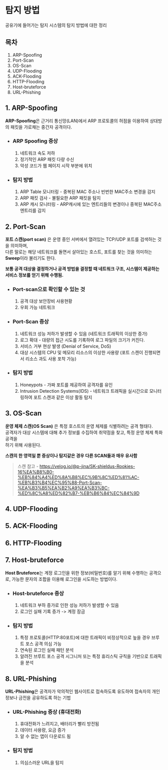 # 탐지 방법
공유기에 들어가는 탐지 시스템의 탐지 방법에 대한 정리


## 목차
1. ARP-Spoofing
2. Port-Scan
3. OS-Scan
4. UDP-Flooding
5. ACK-Flooding
6. HTTP-Flooding
7. Host-bruteforce
8. URL-Phishing


## 1. ARP-Spoofing

**ARP-Spoofing**은 근거리 통신망(LAN)에서 ARP 프로토콜의 허점을 이용하여 상대방의 패킷을 가로채는 중간자 공격이다.

- ### ARP Spoofing 증상
   1. 네트워크 속도 저하
   2. 정기적인 ARP 패킷 다량 수신
   3. 악성 코드가 웹 페이지 시작 부분에 위치
   
- ### 탐지 방법
   1. ARP Table 모니터링 - 중복된 MAC 주소나 빈번한 MAC주소 변경을 감지
   2. ARP 패킷 검사 - 불필요한 ARP 패킷을 탐지
   3. ARP 캐시 모니터링 - ARP캐시에 있는 엔트리들의 변경이나 중복된 MAC주소 엔트리를 감지


## 2. Port-Scan

**포트 스캔(port scan)** 은 운영 중인 서버에서 열려있는 TCP/UDP 포트를 검색하는 것을 의미하며,  
다른 말로는 해당 네트워크를 돌면서 살아있는 호스트, 포트를 찾는 것을 의미하는 **Sweep**이라 불리기도 한다.

**보통 공격 대상을 결정하거나 공격 방법을 결정할 때 네트워크 구조, 시스템이 제공하는 서비스 정보를 얻기 위해 수행됨.**
- ### Port-scan으로 확인할 수 있는 것
   1. 공격 대상 보안장비 사용현황
   2. 우회 가능 네트워크
      
- ### Port-Scan 증상
   1. 네트워크 성능 저하가 발생할 수 있음 (네트워크 트래픽의 이상한 증가)
   2. 로그 확대 - 대량의 접근 시도를 기록하여 로그 파일의 크기가 커진다.
   3. 서비스 거부 현상 발생 (Denial of Service, DoS)
   4. 대상 시스템의 CPU 및 메모리 리소스의 이상한 사용량 (포트 스캔이 진행되면서 리소스 과도 사용 포착 가능) 
   
- ### 탐지 방법
   1. Honeypots - 가짜 포트를 제공하여 공격자를 유인
   2. Intrusion Detection Systems(IDS) - 네트워크 트래픽을 실시간으로 모니터링하여 포트 스캔과 같은 이상 활동 탐지

## 3. OS-Scan
**운영 체제 스캔(OS Scan)** 은 특정 호스트의 운영 체제를 식별하려는 공격 형태다.  
공격자가 대상 시스템에 대해 추가 정보를 수집하여 취약점을 찾고, 특정 운영 체제 특화 공격을  
하기 위해 사용된다. 

**스캔의 한 영역일 뿐 증상이나 탐지같은 경우 다른 SCAN들과 매우 유사함**

> 스캔 참고 - https://velog.io/@p-jina/SK-shieldus-Rookies-16%EA%B8%B0-%EB%84%A4%ED%8A%B8%EC%9B%8C%ED%81%AC-%EB%B3%B4%EC%95%88-Port-Scan-%EA%B3%B5%EA%B2%A9%EA%B3%BC-%ED%8C%A8%ED%82%B7-%EB%B6%84%EC%84%9D


## 4. UDP-Flooding

## 5. ACK-Flooding

## 6. HTTP-Flooding

## 7. Host-bruteforce
**Host Bruteforce**는 계정 로그인을 위한 정보(비밀번호)를 알기 위해 수행하는 공격으로, 가능한 문자의 조합을 이용해 로그인을 시도하는 방법이다.

- ### Host-bruteforce 증상
  1. 네트워크 부하 증가로 인한 성능 저하가 발생할 수 있음
  2. 로그인 실패 기록 증가 -> 계정 잠금

- ### 탐지 방법
  1. 특정 프로토콜(HTTP:80포트)에 대한 트래픽이 비정상적으로 높을 경우 브루트 포스 공격 의심 가능
  2. 연속된 로그인 실패 패턴 분석
  3. 알려진 브루트 포스 공격 시그니처 또는 특정 휴리스틱 규칙을 기반으로 트래픽을 분석
   
## 8. URL-Phishing
**URL-Phishing**은 공격자가 악의적인 웹사이트로 접속하도록 유도하여 접속자의 개인 정보나 금전을 공유하도록 하는 기법

- ### URL-Phishing 증상 (휴대전화)
  1. 휴대전화가 느려지고, 배터리가 빨리 방전됨
  2. 데이터 사용량, 요금 증가
  3. 알 수 없는 앱이 다운로드 됨
   
- ### 탐지 방법
  1. 의심스러운 URL을 탐지
